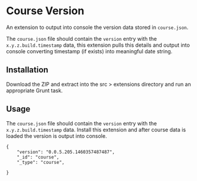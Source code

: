 ﻿# Course Version

An extension to output into console the version data stored in `course.json`.

The `course.json` file should contain the `version` entry with the `x.y.z.build.timestamp` data, this extension pulls this details and output into console converting timestamp (if exists) into meaningful date string.

## Installation

Download the ZIP and extract into the src > extensions directory and run an appropriate Grunt task.

## Usage

The `course.json` file should contain the `version` entry with the `x.y.z.build.timestamp` data. Install this extension and after course data is loaded the version is output into console.

```
{
    "version": "0.0.5.205.1460357487487",
    "_id": "course",
    "_type": "course",
	
}
```